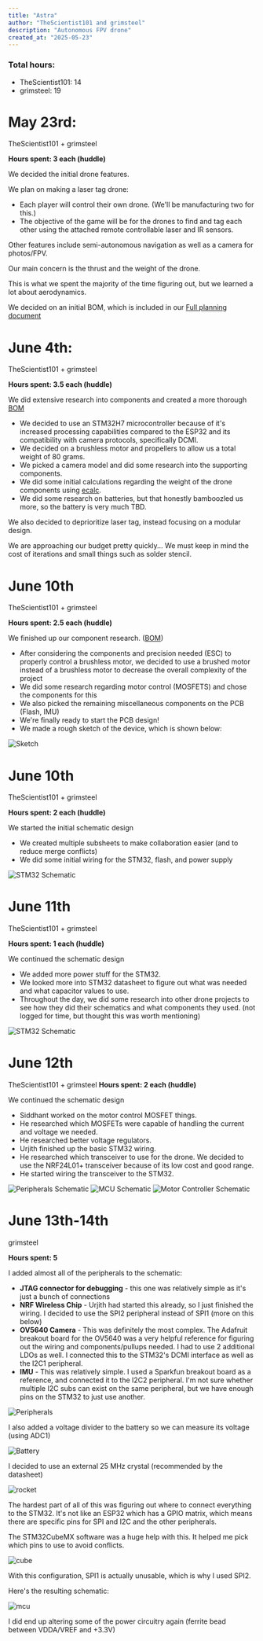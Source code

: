 ```yaml
---
title: "Astra"
author: "TheScientist101 and grimsteel"
description: "Autonomous FPV drone"
created_at: "2025-05-23"
---
```


### Total hours:

- TheScientist101: 14
- grimsteel: 19

# May 23rd:

TheScientist101 + grimsteel

**Hours spent: 3 each (huddle)**

We decided the initial drone features.

We plan on making a laser tag drone:

- Each player will control their own drone. (We'll be manufacturing two for this.)
- The objective of the game will be for the drones to find and tag each other using the attached remote controllable laser and IR sensors.

Other features include semi-autonomous navigation as well as a camera for photos/FPV.

Our main concern is the thrust and the weight of the drone.

This is what we spent the majority of the time figuring out, but we learned a lot about aerodynamics.

We decided on an initial BOM, which is included in our [Full planning document](./PLANNING.md)

# June 4th:

TheScientist101 + grimsteel

**Hours spent: 3.5 each (huddle)**

We did extensive research into components and created a more thorough [BOM](./BOM.md)

- We decided to use an STM32H7 microcontroller because of it's increased processing capabilities compared to the ESP32 and its compatibility with camera protocols, specifically DCMI.
- We decided on a brushless motor and propellers to allow us a total weight of 80 grams.
- We picked a camera model and did some research into the supporting components.
- We did some initial calculations regarding the weight of the drone components using [ecalc](https://ecalc.ch).
- We did some research on batteries, but that honestly bamboozled us more, so the battery is very much TBD.

We also decided to deprioritize laser tag, instead focusing on a modular design.

We are approaching our budget pretty quickly... We must keep in mind the cost of iterations and small things such as solder stencil.

# June 10th

TheScientist101 + grimsteel

**Hours spent: 2.5 each (huddle)**

We finished up our component research. ([BOM](./BOM.md))

- After considering the components and precision needed (ESC) to properly control a brushless motor, we decided to use a brushed motor instead of a brushless motor to decrease the overall complexity of the project
- We did some research regarding motor control (MOSFETS) and chose the components for this
- We also picked the remaining miscellaneous components on the PCB (Flash, IMU)
- We're finally ready to start the PCB design!
- We made a rough sketch of the device, which is shown below:

![Sketch](./assets/initial_sketch.png)

# June 10th

TheScientist101 + grimsteel

**Hours spent: 2 each (huddle)**

We started the initial schematic design

- We created multiple subsheets to make collaboration easier (and to reduce merge conflicts)
- We did some initial wiring for the STM32, flash, and power supply

![STM32 Schematic](./assets/initial-schematic-stm32.png)

# June 11th

TheScientist101 + grimsteel

**Hours spent: 1 each (huddle)**

We continued the schematic design

- We added more power stuff for the STM32.
- We looked more into STM32 datasheet to figure out what was needed and what capacitor values to use.
- Throughout the day, we did some research into other drone projects to see how they did their schematics and what components they used. (not logged for time, but thought this was worth mentioning)

![STM32 Schematic](./assets/day-2-schematic-stm32.png)

# June 12th

TheScientist101 + grimsteel
**Hours spent: 2 each (huddle)**

We continued the schematic design

- Siddhant worked on the motor control MOSFET things.
- He researched which MOSFETs were capable of handling the current and voltage we needed.
- He researched better voltage regulators.
- Urjith finished up the basic STM32 wiring.
- He researched which transceiver to use for the drone. We decided to use the NRF24L01+ transceiver because of its low cost and good range.
- He started wiring the transceiver to the STM32.

![Peripherals Schematic](./assets/day-3-schematic-peripherals.png) ![MCU Schematic](./assets/day-3-schematic-mcu.png) ![Motor Controller Schematic](./assets/day-3-schematic-motor.png)

# June 13th-14th

grimsteel

**Hours spent: 5**

I added almost all of the peripherals to the schematic:

- **JTAG connector for debugging** - this one was relatively simple as it's just a bunch of connections
- **NRF Wireless Chip** - Urjith had started this already, so I just finished the wiring. I decided to use the SPI2 peripheral instead of SPI1 (more on this below)
- **OV5640 Camera** - This was definitely the most complex. The Adafruit breakout board for the OV5640 was a very helpful reference for figuring out the wiring and components/pullups needed. I had to use 2 additional LDOs as well. I connected this to the STM32's DCMI interface as well as the I2C1 peripheral.
- **IMU** - This was relatively simple. I used a Sparkfun breakout board as a reference, and connected it to the I2C2 peripheral. I'm not sure whether multiple I2C subs can exist on the same peripheral, but we have enough pins on the STM32 to just use another.

![Peripherals](./assets/day-5-peripherals.png)

I also added a voltage divider to the battery so we can measure its voltage (using ADC1)

![Battery](./assets/day-5-bat-vd.png)

I decided to use an external 25 MHz crystal (recommended by the datasheet)

![rocket](./assets/day-5-crystal.png)

The hardest part of all of this was figuring out where to connect everything to the STM32. It's not like an ESP32 which has a GPIO matrix, which means there are specific pins for SPI and I2C and the other peripherals.

The STM32CubeMX software was a huge help with this. It helped me pick which pins to use to avoid conflicts.

![cube](./assets/day-5-stm-cube.png)

With this configuration, SPI1 is actually unusable, which is why I used SPI2.

Here's the resulting schematic:

![mcu](./assets/day-5-mcu.png)

I did end up altering some of the power circuitry again (ferrite bead between VDDA/VREF and +3.3V)
